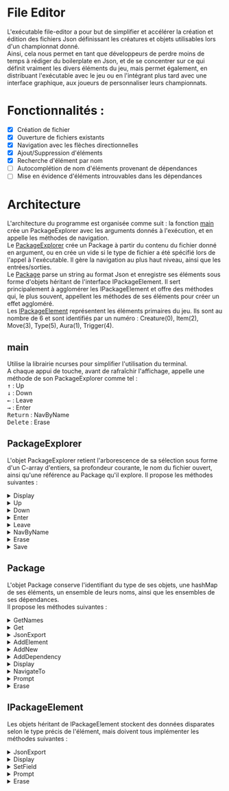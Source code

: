 # File Editor
L'exécutable file-editor a pour but de simplifier et accélérer la création et édition des fichiers Json définissant les créatures et objets
utilisables lors d'un championnat donné.  
Ainsi, cela nous permet en tant que développeurs de perdre moins de temps à rédiger du boilerplate en Json, et de se concentrer sur ce qui définit
vraiment les divers éléments du jeu, mais permet également, en distribuant l'exécutable avec le jeu ou en l'intégrant plus tard avec une interface
graphique, aux joueurs de personnaliser leurs championnats.

# Fonctionnalités :
- [x] Création de fichier
- [x] Ouverture de fichiers existants
- [x] Navigation avec les flèches directionnelles
- [x] Ajout/Suppression d'éléments
- [x] Recherche d'élément par nom
- [ ] Autocomplétion de nom d'éléments provenant de dépendances
- [ ] Mise en évidence d'éléments introuvables dans les dépendances

# Architecture
L'architecture du programme est organisée comme suit :
la fonction [main](#main) crée un PackageExplorer avec les arguments donnés à l'exécution, et en appelle les méthodes de navigation.  
Le [PackageExplorer](#PackageExplorer) crée un Package à partir du contenu du fichier donné en argument, ou en crée un vide si le type de fichier
a été spécifié lors de l'appel à l'exécutable. Il gère la navigation au plus haut niveau, ainsi que les entrées/sorties.  
Le [Package](#Package) parse un string au format Json et enregistre ses éléments sous forme d'objets héritant de l'interface IPackageElement.
Il sert principalement à agglomérer les IPackageElement et offre des méthodes qui, le plus souvent, appellent les méthodes de ses éléments pour
créer un effet aggloméré.  
Les [IPackageElement](#IPackageElement) représentent les éléments primaires du jeu. Ils sont au nombre de 6 et sont identifiés par un numéro :
Creature(0), Item(2), Move(3), Type(5), Aura(1), Trigger(4).

## main
Utilise la librairie ncurses pour simplifier l'utilisation du terminal.  
A chaque appui de touche, avant de rafraîchir l'affichage, appelle une méthode de son PackageExplorer comme tel :  
<kbd>↑</kbd> : Up  
<kbd>↓</kbd> : Down  
<kbd>←</kbd> : Leave  
<kbd>→</kbd> : Enter  
<kbd>Return</kbd> : NavByName  
<kbd>Delete</kbd> : Erase  

## PackageExplorer
L'objet PackageExplorer retient l'arborescence de sa sélection sous forme d'un C-array d'entiers, sa profondeur courante, le nom du fichier ouvert, ainsi
qu'une référence au Package qu'il explore.
Il propose les méthodes suivantes :
<details>
  <summary>Display</summary>
  Affiche le package que cet explorer gère en déroulant les objets sur l'arborescence courante.
</details>
<details>
  <summary>Up</summary>
  Retranche 1 à la position de profondeur courante.
</details>
<details>
  <summary>Down</summary>
  Ajoute 1 à la position de profondeur courante.
</details>
<details>
  <summary>Enter</summary>
  Ajoute 1 à la profondeur courante, sauf si un sous-appel indique qu'il est impossible d'aller plus profond, et qu'une édition a eu lieu à la place.
</details>
<details>
  <summary>Leave</summary>
  Réinitialise la position à la profondeur courante, puis retranche 1 à celle-ci.
</details>
<details>
  <summary>NavByName</summary>
  Demande saisie d'un nom d'élément, puis, si un élément de même nom a été trouvé, le sélectionne.
</details>
<details>
  <summary>Erase</summary>
  Supprime l'élément sélectionné.
</details>
<details>
  <summary>Save</summary>
  *private* Enregistre le package géré au format Json dans le fichier nommé à la création de l'exploreur.
</details>

## Package
L'objet Package conserve l'identifiant du type de ses objets, une hashMap de ses éléments, un ensemble de leurs noms,
ainsi que les ensembles de ses dépendances.  
Il propose les méthodes suivantes :
<details>
  <summary>GetNames</summary>
  Retourne l'ensemble des noms des éléments de ce package.
</details>
<details>
  <summary>Get</summary>
  Retourne l'élément identifié par le nom passé en paramètre.
</details>
<details>
  <summary>JsonExport</summary>
  Retourne une représentation Json de ce package.
</details>
<details>
  <summary>AddElement</summary>
  Ajoute un élément donné en paramètre et l'associe à la clé également donnée en paramètre.
</details>
<details>
  <summary>AddNew</summary>
  Crée un élément et l'associe à la clé donnée en paramètre.
</details>
<details>
  <summary>AddDependency</summary>
  Ajoute la dépendance donnée en paramètre à l'ensemble approprié. Cette méthode essaie de lire le fichier pour déterminer son type, et pourrait
  à terme être utilisée pour créer une librairie d'auto-complétion, mais cette fonctionnalité n'a pas été implémentée.
</details>
<details>
  <summary>Display</summary>
  Ajoute une représentation textuelle du package au flux passé en argument, en prenant en compte le chemin passée en argument.
</details>
<details>
  <summary>NavigateTo</summary>
  Change le chemin passé en argument pour pointer vers l'élément dont le nom a été passé en argument, s'il existe.
</details>
<details>
  <summary>Prompt</summary>
  Essaie de modifier l'élément référencé par le chemin passé en argument, et renvoie si oui ou non une modification peut avoir lieu à cette profondeur.
</details>
<details>
  <summary>Erase</summary>
  Efface l'élément référencé par le chemin passé en argument, si cela fait sens (ex: impossible de supprimer les statistiques d'une créature).
</details>

## IPackageElement
Les objets héritant de IPackageElement stockent des données disparates selon le type précis de l'élément, mais doivent tous implémenter les méthodes
suivantes :
<details>
  <summary>JsonExport</summary>
  Retourne une représentation Json de l'élément.
</details>
<details>
  <summary>Display</summary>
  Ajoute une représentation textuelle de l'élément au flux passé en argument, en prenant en compte le chemin passé en argument.
</details>
<details>
  <summary>SetField</summary>
  Essaie d'appliquer la valeur passée en argument au champ référencé par le chemin passé en argument. Si la valeur ne peut pas être parsée vers le
  type du champ, crash l'application.
</details>
<details>
  <summary>Prompt</summary>
  Change la valeur du champ référencé par le chemin passé en indice. Peut demander une saisie si le champ est de type string, ou numérique non borné.
</details>
<details>
  <summary>Erase</summary>
  Efface l'élément référencé par le chemin passé en argument, si cela fait sens (ex: impossible de supprimer les statistiques d'une créature).
</details>
